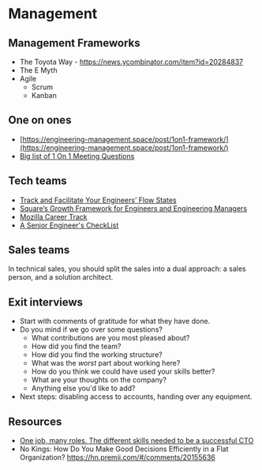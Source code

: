 # Management


## Management Frameworks

- The Toyota Way - https://news.ycombinator.com/item?id=20284837
- The E Myth
- Agile
  - Scrum
  - Kanban


## One on ones

- [https://engineering-management.space/post/1on1-framework/](https://engineering-management.space/post/1on1-framework/)
- [Big list of 1 On 1 Meeting Questions](https://github.com/VGraupera/1on1-questions)

## Tech teams

- [Track and Facilitate Your Engineers’ Flow States](https://firstround.com/review/track-and-facilitate-your-engineers-flow-states-in-this-simple-way/)
- [Square’s Growth Framework for Engineers and Engineering Managers](https://news.ycombinator.com/item?id=20530046)
- [Mozilla Career Track](https://mobile.twitter.com/Gankra_/status/1046438955439271936/photo/1)
- [A Senior Engineer's CheckList](https://news.ycombinator.com/item?id=20914236)


## Sales teams

In technical sales, you should split the sales into a dual approach: a sales person, and a solution architect. 

## Exit interviews

- Start with comments of gratitude for what they have done.
- Do you mind if we go over some questions?
  - What contributions are you most pleased about?
  - How did you find the team?
  - How did you find the working structure?
  - What was the *worst* part about working here?
  - How do you think we could have used your skills better?
  - What are your thoughts on the company?
  - Anything else you'd like to add?
- Next steps: disabling access to accounts, handing over any equipment.

## Resources

- [One job, many roles. The different skills needed to be a successful CTO ](https://madewithlove.be/one-job-many-roles-the-different-skills-needed-to-be-a-successful-cto/)
- No Kings: How Do You Make Good Decisions Efficiently in a Flat Organization? https://hn.premii.com/#/comments/20155636